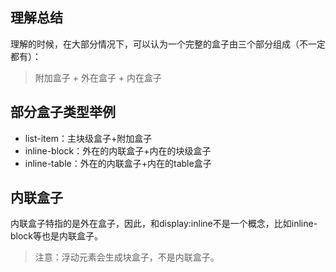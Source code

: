 理解总结
----------

理解的时候，在大部分情况下，可以认为一个完整的盒子由三个部分组成（不一定都有）：

> 附加盒子 + 外在盒子 + 内在盒子

部分盒子类型举例
----------

- list-item：主块级盒子+附加盒子
- inline-block：外在的内联盒子+内在的块级盒子
- inline-table：外在的内联盒子+内在的table盒子

内联盒子
----------

内联盒子特指的是外在盒子，因此，和display:inline不是一个概念，比如inline-block等也是内联盒子。

> 注意：浮动元素会生成块盒子，不是内联盒子。